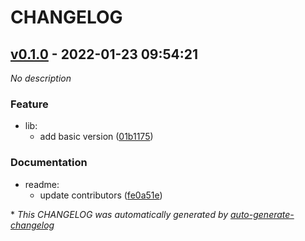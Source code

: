 # CHANGELOG

## [v0.1.0](https://github.com/BobAnkh/ns3-parallel/releases/tag/v0.1.0) - 2022-01-23 09:54:21

*No description*

### Feature

- lib:
  - add basic version ([01b1175](https://github.com/BobAnkh/ns3-parallel/commit/01b11755b305dff19d6037aa310f5444e7de25d9))

### Documentation

- readme:
  - update contributors ([fe0a51e](https://github.com/BobAnkh/ns3-parallel/commit/fe0a51ebbbf94ba44f994eb4cd3069300d8c4501))

\* *This CHANGELOG was automatically generated by [auto-generate-changelog](https://github.com/BobAnkh/auto-generate-changelog)*
